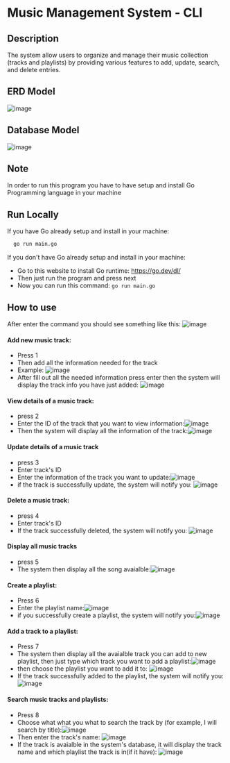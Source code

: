 
# Music Management System - CLI
## Description

 The system allow users to organize and manage their music collection (tracks and playlists) by providing various features to add, update, search, and delete entries.

## ERD Model
![image](https://github.com/ththanhtung/music-management-system-cli/assets/83943695/73ff1809-3ba1-42f5-8fb7-597cc73a07ae)

## Database Model
![image](https://github.com/ththanhtung/music-management-system-cli/assets/83943695/3c0eb39e-b05b-4fcb-b947-8ebbbfa3ffaf)

## Note

In order to run this program you have to have setup and install Go Programming language in your machine
## Run Locally

If you have Go already setup and install in your machine:
```bash
  go run main.go
```
If you don't have Go already setup and install in your machine:
- Go to this website to install Go runtime: https://go.dev/dl/
- Then just run the program and press next
- Now you can run this command: ```go run main.go ```

## How to use
After enter the command you should see something like this:
![image](https://github.com/ththanhtung/music-management-system-cli/assets/83943695/934f8d17-abf0-4afd-af0d-b87816298f23)
#### Add new music track:
- Press 1 
- Then add all the information needed for the track
- Example: ![image](https://github.com/ththanhtung/music-management-system-cli/assets/83943695/a53d6fc9-b97f-487a-bb20-5d8313cc3f56)
- After fill out all the needed information press enter then the system will display the track info you have just added: ![image](https://github.com/ththanhtung/music-management-system-cli/assets/83943695/3afe4737-ed72-4543-b94b-c09d33624468)
####  View details of a music track:
- press 2
- Enter the ID of the track that you want to view information:![image](https://github.com/ththanhtung/music-management-system-cli/assets/83943695/e17e94f2-14db-4c52-9e85-80d7cb0ee646)
- Then the system will display all the information of the track:![image](https://github.com/ththanhtung/music-management-system-cli/assets/83943695/e8e0193a-b9b5-4a5e-9583-cf0fde15a295)
#### Update details of a music track
- press 3
- Enter track's ID
- Enter the information of the track you want to update:![image](https://github.com/ththanhtung/music-management-system-cli/assets/83943695/323a1185-1411-4a9f-ba77-cb09b39632fa)
- if the track is successfully update, the system will notify you: ![image](https://github.com/ththanhtung/music-management-system-cli/assets/83943695/df182c65-d02a-4aec-9bef-e74a81f72c03)
#### Delete a music track:
- press 4
- Enter track's ID
- If the track successfully deleted, the system will notify you: ![image](https://github.com/ththanhtung/music-management-system-cli/assets/83943695/53b5ec3e-0ef4-4f62-a70d-12bea4fbd2dc)
####  Display all music tracks
- press 5
- The system then display all the song avaialble:![image](https://github.com/ththanhtung/music-management-system-cli/assets/83943695/ff804007-d53e-4f9d-ab09-9f4b4171eef9)
 #### Create a playlist:
 - Press 6
 - Enter the playlist name:![image](https://github.com/ththanhtung/music-management-system-cli/assets/83943695/56a2bc43-a793-4133-9256-c287a363f1ec)
- if you successfully create a playlist, the system will notify you:![image](https://github.com/ththanhtung/music-management-system-cli/assets/83943695/5b52d65b-1acb-488c-a987-3d87e4ec0303)
####  Add a track to a playlist:
- Press 7
- The system then display all the avaialble track you can add to new playlist, then just type which track you want to add a playlist:![image](https://github.com/ththanhtung/music-management-system-cli/assets/83943695/e3e7a4f8-1c3f-4f76-8412-00f42a2617fe)
- then choose the playlist you want to add it to: ![image](https://github.com/ththanhtung/music-management-system-cli/assets/83943695/fe36970d-783f-44fa-8e6f-4e2e9170e61e)
- If the track successfully added to the playlist, the system will notify you:![image](https://github.com/ththanhtung/music-management-system-cli/assets/83943695/4fce39ab-a852-4574-9028-ab4c5219d206)

####  Search music tracks and playlists:
- Press 8
- Choose what what you what to search the track by (for example, I will search by title):![image](https://github.com/ththanhtung/music-management-system-cli/assets/83943695/aac3fa8b-eabc-4269-874c-e69b18f9e0d6)
- Then enter the track's name: ![image](https://github.com/ththanhtung/music-management-system-cli/assets/83943695/ca0e3e0e-fe1e-4a54-8005-96fb76313112)
- If the track is avaialble in the system's database, it will display the track name and which playlist the track is in(if it have): ![image](https://github.com/ththanhtung/music-management-system-cli/assets/83943695/38ad2760-9328-4343-a7b7-109a5d63c404)